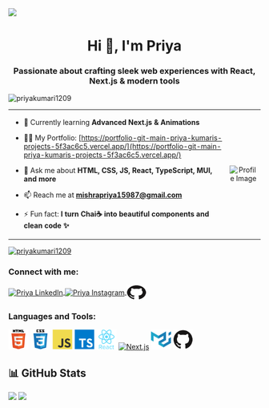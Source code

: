 <img src="https://github.com/user-attachments/assets/a96549fe-8966-472e-b952-616f3a6bcf63" />

<h1 align="center">Hi 👋, I'm Priya</h1>
<h3 align="center">Passionate about crafting sleek web experiences with React, Next.js & modern tools</h3>

<p align="left"> 
  <img src="https://komarev.com/ghpvc/?username=priyakumari1209&label=Profile%20views&color=0e75b6&style=flat" alt="priyakumari1209" /> 
</p>

<table style="border-collapse: collapse; border: none;">
  <tr>
    <td style="border: none;">

- 🌱 Currently learning **Advanced Next.js & Animations**

- 👨‍💻 My Portfolio: [https://portfolio-git-main-priya-kumaris-projects-5f3ac6c5.vercel.app/](https://portfolio-git-main-priya-kumaris-projects-5f3ac6c5.vercel.app/)

- 💬 Ask me about **HTML, CSS, JS, React, TypeScript, MUI, and more**

- 📫 Reach me at **mishrapriya15987@gmail.com**

- ⚡ Fun fact: **I turn Chai☕ into beautiful components and clean code ✨**

    </td>
    <td style="border: none; text-align: center;">
      <img src="https://github.com/user-attachments/assets/96929017-04c3-4921-9ba4-578e04cd729c" alt="Profile Image" width="250" />
    </td>
  </tr>
</table>

<p align="left">
  <a href="https://github.com/ryo-ma/github-profile-trophy">
    <img src="https://github-profile-trophy.vercel.app/?username=priyakumari1209" alt="priyakumari1209" />
  </a>
</p>

<h3 align="left">Connect with me:</h3>
<p align="left">
  <a href="https://www.linkedin.com/in/priyakumari9/" target="blank">
    <img align="center" src="https://raw.githubusercontent.com/rahuldkjain/github-profile-readme-generator/master/src/images/icons/Social/linked-in-alt.svg" alt="Priya LinkedIn" height="30" width="40" />
  </a>
  <a href="https://www.instagram.com/priya_mishraa__/" target="blank">
    <img align="center" src="https://raw.githubusercontent.com/rahuldkjain/github-profile-readme-generator/master/src/images/icons/Social/instagram.svg" alt="Priya Instagram" height="30" width="40" />
  </a>
  <a href="https://github.com/priyakumari1209" target="blank">
    <img align="center" src="https://raw.githubusercontent.com/devicons/devicon/master/icons/github/github-original.svg" alt="GitHub" height="30" width="40" />
  </a>
</p>

<h3 align="left">Languages and Tools:</h3>

<p align="left">
  <a href="https://www.w3.org/html/" target="_blank"><img src="https://raw.githubusercontent.com/devicons/devicon/master/icons/html5/html5-original-wordmark.svg" alt="HTML5" width="40" height="40"/></a>
  <a href="https://www.w3schools.com/css/" target="_blank"><img src="https://raw.githubusercontent.com/devicons/devicon/master/icons/css3/css3-original-wordmark.svg" alt="CSS3" width="40" height="40"/></a>
  <a href="https://developer.mozilla.org/en-US/docs/Web/JavaScript" target="_blank"><img src="https://raw.githubusercontent.com/devicons/devicon/master/icons/javascript/javascript-original.svg" alt="JavaScript" width="40" height="40"/></a>
  <a href="https://www.typescriptlang.org/" target="_blank"><img src="https://raw.githubusercontent.com/devicons/devicon/master/icons/typescript/typescript-original.svg" alt="TypeScript" width="40" height="40"/></a>
  <a href="https://reactjs.org/" target="_blank"><img src="https://raw.githubusercontent.com/devicons/devicon/master/icons/react/react-original-wordmark.svg" alt="React" width="40" height="40"/></a>
  <a href="https://nextjs.org/" target="_blank"><img src="https://cdn.worldvectorlogo.com/logos/nextjs-2.svg" alt="Next.js" width="40" height="40"/></a>
  <a href="https://mui.com/" target="_blank"><img src="https://raw.githubusercontent.com/devicons/devicon/master/icons/materialui/materialui-original.svg" alt="Material UI" width="40" height="40"/></a>
  <a href="https://github.com/" target="_blank"><img src="https://raw.githubusercontent.com/devicons/devicon/master/icons/github/github-original.svg" alt="GitHub" width="40" height="40"/></a>
</p>

## 📊 GitHub Stats

<p align="left">
  <img src="https://github-readme-stats.vercel.app/api?username=priyakumari1209&show_icons=true&theme=radical&count_private=true" />
  <img src="https://github-readme-stats.vercel.app/api/top-langs/?username=priyakumari1209&layout=compact&theme=radical" />
</p>

